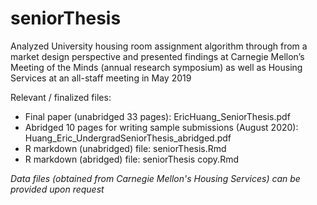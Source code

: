 # seniorThesis

Analyzed University housing room assignment algorithm through from a market design perspective and presented findings at Carnegie Mellon’s Meeting of the Minds (annual research symposium) as well as Housing Services at an all-staff meeting in May 2019

Relevant / finalized files:
+ Final paper (unabridged 33 pages): EricHuang_SeniorThesis.pdf
+ Abridged 10 pages for writing sample submissions (August 2020): Huang_Eric_UndergradSeniorThesis_abridged.pdf
+ R markdown (unabridged) file: seniorThesis.Rmd
+ R markdown (abridged) file: seniorThesis copy.Rmd

*Data files (obtained from Carnegie Mellon's Housing Services) can be provided upon request*
